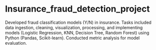 # Insurance_fraud_detection_project
Developed fraud classification models (Y/N) in insurance. Tasks included data ingestion, cleaning, visualization, processing, and implementing models (Logistic Regression, KNN, Decision Tree, Random Forest) using Python (Pandas, Scikit-learn). Conducted metric analysis for model evaluation.
